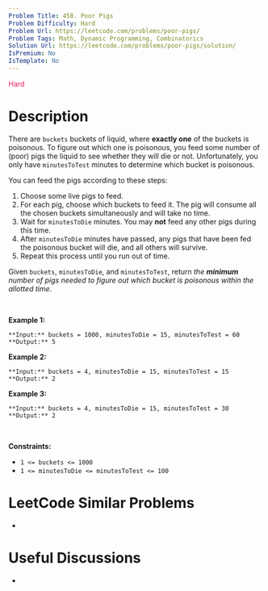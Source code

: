 ```yaml
---
Problem Title: 458. Poor Pigs
Problem Difficulty: Hard
Problem Url: https://leetcode.com/problems/poor-pigs/
Problem Tags: Math, Dynamic Programming, Combinatorics
Solution Url: https://leetcode.com/problems/poor-pigs/solution/
IsPremium: No
IsTemplate: No
---
```


<span style="color: rgb(233, 30, 99);">Hard</span>

# Description

There are `buckets` buckets of liquid, where **exactly one** of the buckets is poisonous. To figure out which one is poisonous, you feed some number of (poor) pigs the liquid to see whether they will die or not. Unfortunately, you only have `minutesToTest` minutes to determine which bucket is poisonous.


You can feed the pigs according to these steps:


1. Choose some live pigs to feed.
2. For each pig, choose which buckets to feed it. The pig will consume all the chosen buckets simultaneously and will take no time.
3. Wait for `minutesToDie` minutes. You may **not** feed any other pigs during this time.
4. After `minutesToDie` minutes have passed, any pigs that have been fed the poisonous bucket will die, and all others will survive.
5. Repeat this process until you run out of time.


Given `buckets`, `minutesToDie`, and `minutesToTest`, return *the **minimum** number of pigs needed to figure out which bucket is poisonous within the allotted time*.


 


**Example 1:**



```
**Input:** buckets = 1000, minutesToDie = 15, minutesToTest = 60
**Output:** 5

```
**Example 2:**



```
**Input:** buckets = 4, minutesToDie = 15, minutesToTest = 15
**Output:** 2

```
**Example 3:**



```
**Input:** buckets = 4, minutesToDie = 15, minutesToTest = 30
**Output:** 2

```

 


**Constraints:**


* `1 <= buckets <= 1000`
* `1 <= minutesToDie <= minutesToTest <= 100`




# LeetCode Similar Problems

- []()

# Useful Discussions

- []()
